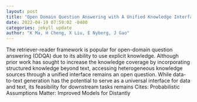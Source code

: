 ```yaml
--- 
layout: post 
title: "Open Domain Question Answering with A Unified Knowledge Interface" 
date: 2022-04-19 07:59:02 -0400 
categories: jekyll update 
author: "K Ma, H Cheng, X Liu, E Nyberg, J Gao" 
--- 
```

The retriever-reader framework is popular for open-domain question answering (ODQA) due to its ability to use explicit knowledge. Although prior work has sought to increase the knowledge coverage by incorporating structured knowledge beyond text, accessing heterogeneous knowledge sources through a unified interface remains an open question. While data-to-text generation has the potential to serve as a universal interface for data and text, its feasibility for downstream tasks remains Cites: Probabilistic Assumptions Matter: Improved Models for Distantly